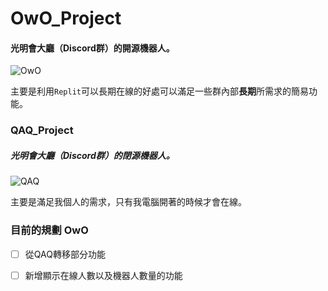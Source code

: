 # OwO_Project

#### 光明會大廳（Discord群）的開源機器人。

<img src="/lib/OwO.png" alt="OwO"/>

主要是利用`Replit`可以長期在線的好處可以滿足一些群內部**長期**所需求的簡易功能。

### QAQ_Project

##### 光明會大廳（Discord群）的閉源機器人。

<img src="/lib/QAQ.png" alt="QAQ"/>

主要是滿足我個人的需求，只有我電腦開著的時候才會在線。

### 目前的規劃 OwO

- [ ] 從QAQ轉移部分功能

- [ ] 新增顯示在線人數以及機器人數量的功能

  





